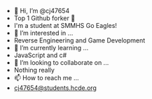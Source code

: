 - 👋 Hi, I’m @cj47654
- Top 1 Github forker 🤑
- I'm a student at SMMHS Go Eagles!
- 👀 I’m interested in ...
- Reverse Engineering and Game Development
- 🌱 I’m currently learning ...
- JavaScript and c#
- 💞️ I’m looking to collaborate on ...
- Nothing really
- 📫 How to reach me ...
- cj47654@students.hcde.org

<!---
cj47654/cj47654 is a ✨ special ✨ repository because its `README.md` (this file) appears on your GitHub profile.
You can click the Preview link to take a look at your changes.
--->
